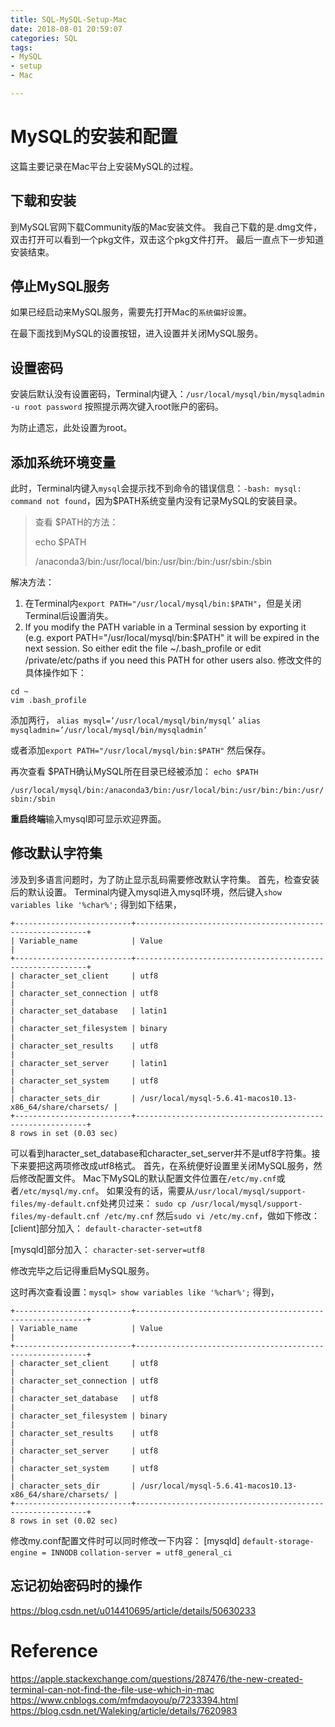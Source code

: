 ```yaml
---
title: SQL-MySQL-Setup-Mac
date: 2018-08-01 20:59:07
categories: SQL
tags:
- MySQL
- setup
- Mac

---
```


# MySQL的安装和配置

这篇主要记录在Mac平台上安装MySQL的过程。

## 下载和安装

到MySQL官网下载Community版的Mac安装文件。
我自己下载的是.dmg文件，双击打开可以看到一个pkg文件，双击这个pkg文件打开。
最后一直点下一步知道安装结束。

## 停止MySQL服务

如果已经启动来MySQL服务，需要先打开Mac的`系统偏好设置`。

在最下面找到MySQL的设置按钮，进入设置并关闭MySQL服务。

## 设置密码

安装后默认没有设置密码，Terminal内键入：`/usr/local/mysql/bin/mysqladmin -u root password`
按照提示两次键入root账户的密码。

为防止遗忘，此处设置为root。

## 添加系统环境变量

此时，Terminal内键入`mysql`会提示找不到命令的错误信息：`-bash: mysql: command not found`，因为$PATH系统变量内没有记录MySQL的安装目录。

> 查看 $PATH的方法：
>
> echo $PATH
>
> /anaconda3/bin:/usr/local/bin:/usr/bin:/bin:/usr/sbin:/sbin

解决方法：

1. 在Terminal内`export PATH="/usr/local/mysql/bin:$PATH"`，但是关闭Terminal后设置消失。
2. If you modify the PATH variable in a Terminal session by exporting it (e.g. export PATH="/usr/local/mysql/bin:$PATH" it will be expired in the next session.
   So either edit the file ~/.bash_profile or edit /private/etc/paths if you need this PATH for other users also.
   修改文件的具体操作如下：

```
cd ~
vim .bash_profile
```

添加两行，
`alias mysql=’/usr/local/mysql/bin/mysql’` 
`alias mysqladmin=’/usr/local/mysql/bin/mysqladmin’` 

或者添加`export PATH="/usr/local/mysql/bin:$PATH"`
然后保存。

再次查看 $PATH确认MySQL所在目录已经被添加：
`echo $PATH`

`/usr/local/mysql/bin:/anaconda3/bin:/usr/local/bin:/usr/bin:/bin:/usr/sbin:/sbin`

**重启终端**输入mysql即可显示欢迎界面。

## 修改默认字符集

涉及到多语言问题时，为了防止显示乱码需要修改默认字符集。
首先，检查安装后的默认设置。
Terminal内键入mysql进入mysql环境，然后键入`show variables like '%char%';`
得到如下结果，

```
+--------------------------+-----------------------------------------------------------+
| Variable_name            | Value                                                     |
+--------------------------+-----------------------------------------------------------+
| character_set_client     | utf8                                                      |
| character_set_connection | utf8                                                      |
| character_set_database   | latin1                                                    |
| character_set_filesystem | binary                                                    |
| character_set_results    | utf8                                                      |
| character_set_server     | latin1                                                    |
| character_set_system     | utf8                                                      |
| character_sets_dir       | /usr/local/mysql-5.6.41-macos10.13-x86_64/share/charsets/ |
+--------------------------+-----------------------------------------------------------+
8 rows in set (0.03 sec)
```

可以看到haracter_set_database和character_set_server并不是utf8字符集。接下来要把这两项修改成utf8格式。
首先，在系统便好设置里关闭MySQL服务，然后修改配置文件。
Mac下MySQL的默认配置文件位置在`/etc/my.cnf`或者`/etc/mysql/my.cnf`。
如果没有的话，需要从`/usr/local/mysql/support-files/my-default.cnf`处拷贝过来：
`sudo cp /usr/local/mysql/support-files/my-default.cnf /etc/my.cnf`
然后`sudo vi /etc/my.cnf`，做如下修改：
[client]部分加入：
`default-character-set=utf8`

[mysqld]部分加入：
`character-set-server=utf8`

修改完毕之后记得重启MySQL服务。

这时再次查看设置：`mysql> show variables like '%char%';`
得到，

```
+--------------------------+-----------------------------------------------------------+
| Variable_name            | Value                                                     |
+--------------------------+-----------------------------------------------------------+
| character_set_client     | utf8                                                      |
| character_set_connection | utf8                                                      |
| character_set_database   | utf8                                                      |
| character_set_filesystem | binary                                                    |
| character_set_results    | utf8                                                      |
| character_set_server     | utf8                                                      |
| character_set_system     | utf8                                                      |
| character_sets_dir       | /usr/local/mysql-5.6.41-macos10.13-x86_64/share/charsets/ |
+--------------------------+-----------------------------------------------------------+
8 rows in set (0.02 sec)
```

修改my.conf配置文件时可以同时修改一下内容：
[mysqld]
`default-storage-engine = INNODB`
`collation-server = utf8_general_ci`

## 忘记初始密码时的操作

https://blog.csdn.net/u014410695/article/details/50630233

# Reference

https://apple.stackexchange.com/questions/287476/the-new-created-terminal-can-not-find-the-file-use-which-in-mac
https://www.cnblogs.com/mfmdaoyou/p/7233394.html
https://blog.csdn.net/Waleking/article/details/7620983

